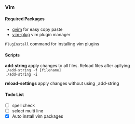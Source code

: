 ### Vim

#### Required Packages
- [gvim]("https://www.archlinux.org/packages/?name=gvim") for easy copy paste
- [vim-plug]("https://github.com/junegunn/vim-plug") vim plugin manager

`PlugInstall` command for installing vim plugins

#### Scripts
__add-string__ apply changes to all files. Reload files after apllying  
`./add-string -f [filename]`  
`./add-string -i `   

__reload-settings__ apply changes without using _add-string

#### Todo List
* [ ] spell check
* [ ] select multi line
* [x] Auto install vim packages